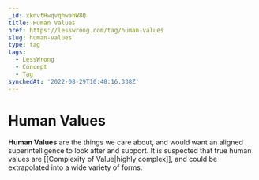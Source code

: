```yaml
---
_id: xknvtHwqvqhwahW8Q
title: Human Values
href: https://lesswrong.com/tag/human-values
slug: human-values
type: tag
tags:
  - LessWrong
  - Concept
  - Tag
synchedAt: '2022-08-29T10:48:16.338Z'
---
```


# Human Values

**Human Values** are the things we care about, and would want an aligned superintelligence to look after and support. It is suspected that true human values are [[Complexity of Value|highly complex]], and could be extrapolated into a wide variety of forms.
